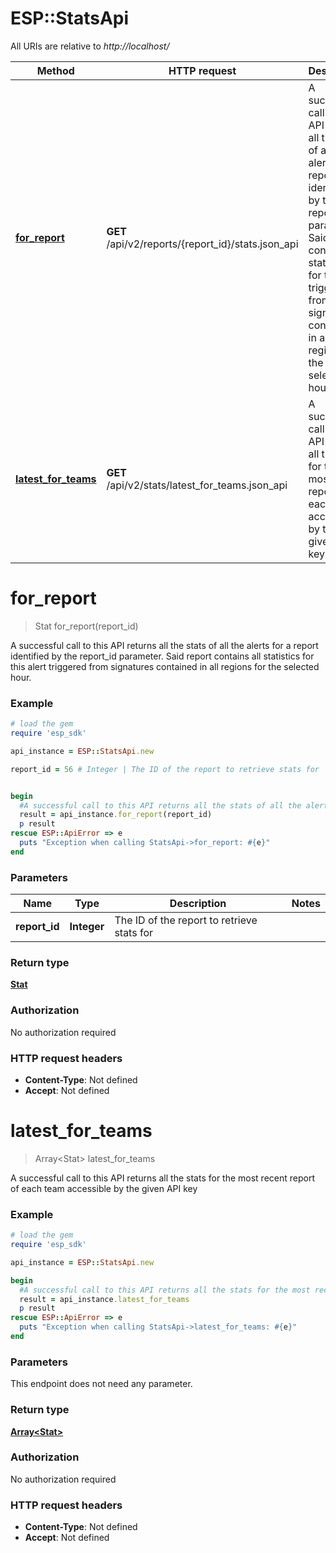 # ESP::StatsApi

All URIs are relative to *http://localhost/*

Method | HTTP request | Description
------------- | ------------- | -------------
[**for_report**](StatsApi.md#for_report) | **GET** /api/v2/reports/{report_id}/stats.json_api | A successful call to this API returns all the stats of all the alerts for a report identified by the report_id parameter. Said report contains all statistics for this alert triggered from signatures contained in all regions for the selected hour.
[**latest_for_teams**](StatsApi.md#latest_for_teams) | **GET** /api/v2/stats/latest_for_teams.json_api | A successful call to this API returns all the stats for the most recent report of each team accessible by the given API key


# **for_report**
> Stat for_report(report_id)

A successful call to this API returns all the stats of all the alerts for a report identified by the report_id parameter. Said report contains all statistics for this alert triggered from signatures contained in all regions for the selected hour.

### Example
```ruby
# load the gem
require 'esp_sdk'

api_instance = ESP::StatsApi.new

report_id = 56 # Integer | The ID of the report to retrieve stats for


begin
  #A successful call to this API returns all the stats of all the alerts for a report identified by the report_id parameter. Said report contains all statistics for this alert triggered from signatures contained in all regions for the selected hour.
  result = api_instance.for_report(report_id)
  p result
rescue ESP::ApiError => e
  puts "Exception when calling StatsApi->for_report: #{e}"
end
```

### Parameters

Name | Type | Description  | Notes
------------- | ------------- | ------------- | -------------
 **report_id** | **Integer**| The ID of the report to retrieve stats for | 

### Return type

[**Stat**](Stat.md)

### Authorization

No authorization required

### HTTP request headers

 - **Content-Type**: Not defined
 - **Accept**: Not defined



# **latest_for_teams**
> Array&lt;Stat&gt; latest_for_teams

A successful call to this API returns all the stats for the most recent report of each team accessible by the given API key

### Example
```ruby
# load the gem
require 'esp_sdk'

api_instance = ESP::StatsApi.new

begin
  #A successful call to this API returns all the stats for the most recent report of each team accessible by the given API key
  result = api_instance.latest_for_teams
  p result
rescue ESP::ApiError => e
  puts "Exception when calling StatsApi->latest_for_teams: #{e}"
end
```

### Parameters
This endpoint does not need any parameter.

### Return type

[**Array&lt;Stat&gt;**](Stat.md)

### Authorization

No authorization required

### HTTP request headers

 - **Content-Type**: Not defined
 - **Accept**: Not defined



